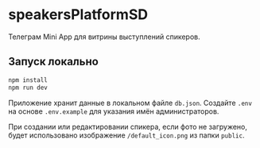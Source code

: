 # speakersPlatformSD

Телеграм Mini App для витрины выступлений спикеров.

## Запуск локально

```bash
npm install
npm run dev
```

Приложение хранит данные в локальном файле `db.json`. Создайте `.env` на основе `.env.example` для указания имён администраторов.

При создании или редактировании спикера, если фото не загружено, будет использовано изображение `/default_icon.png` из папки `public`.
